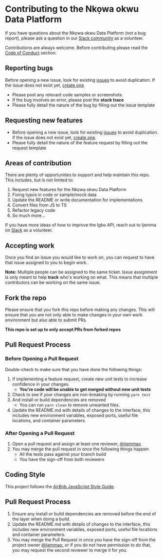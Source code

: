 # Contributing to the Nkọwa okwu Data Platform

If you have questions about the Nkọwa okwu Data Platform (not a bug report), please ask a question in our [Slack community](https://nkowaokwu.com/volunteer) as a volunteer.

Contributions are always welcome. Before contributing please read the [Code of Conduct](./CODE_OF_CONDUCT.md) section.

## Reporting bugs

Before opening a new issue, look for existing [issues](https://github.com/nkowaokwu/igbo_api/issues) to avoid duplication. If the issue does not exist yet, [create one](https://github.com/nkowaokwu/igbo_api/issues/new).

- Please post any relevant code samples or screenshots
- If the bug involves an error, please post the **stack trace**
- Please fully detail the nature of the bug by filling out the issue template

## Requesting new features

- Before opening a new issue, look for existing [issues](https://github.com/nkowaokwu/igbo_api/issues) to avoid duplication. If the issue does not exist yet, [create one](https://github.com/nkowaokwu/igbo_api/issues/new).
- Please fully detail the nature of the feature request by filling out the request template

## Areas of contribution

There are plenty of opportunities to support and help maintain this repo. This includes, but is not limited to:

1. Request new features for the Nkọwa okwu Data Platform
2. Fixing typos in code or sample/mock data
3. Update the README or write documentation for implementations
4. Convert files from JS to TS
5. Refactor legacy code
6. So much more...

If you have more ideas of how to improve the Igbo API, reach out to Ijemma on [Slack](https://nkowaokwu.com/volunteer) as a volunteer.

## Accepting work

Once you find an issue you would like to work on, you can request to have that issue assigned to you to begin work.

**Note:** Multiple people can be assigned to the same ticket. Issue assignment is only meant to help **track** who's working on what. This means that multiple contributors can be working on the same issue.

## Fork the repo

Please ensure that you fork this repo before making any changes. This will ensure that you are not only able to make changes in your own work environment but also able to submit PRs.

**This repo is set up to only accept PRs from forked repos**

## Pull Request Process

### Before Opening a Pull Request

Double-check to make sure that you have done the following things:

1. If implementing a feature request, create new unit tests to increase confidence in your changes.
   - **You're code will be unable to get merged without new unit tests**
2. Check to see if your changes are non-breaking by running `yarn test`
3. And install or build dependencies are removed
   - You can run `yarn clean` to remove unwanted files.
4. Update the README.md with details of changes to the interface, this includes new environment
   variables, exposed ports, useful file locations, and container parameters.

### After Opening a Pull Request

1. Open a pull request and assign at least one reviewer, [@ijemmao](https://github.com/ijemmao).
2. You may merge the pull request in once the following things happen
   - All the tests pass against your branch build
   - You have the sign-off from both reviewers

## Coding Style

This project follows the [AirBnb JavaScript Style Guide](https://github.com/airbnb/javascript).

## Pull Request Process

1. Ensure any install or build dependencies are removed before the end of the layer when doing a
   build.
2. Update the README.md with details of changes to the interface, this includes new environment
   variables, exposed ports, useful file locations and container parameters.
3. You may merge the Pull Request in once you have the sign-off from the project owner [@ijemmao](https://github.com/ijemmao), or if you do not have permission to do that, you may request the second reviewer to merge it for you.
